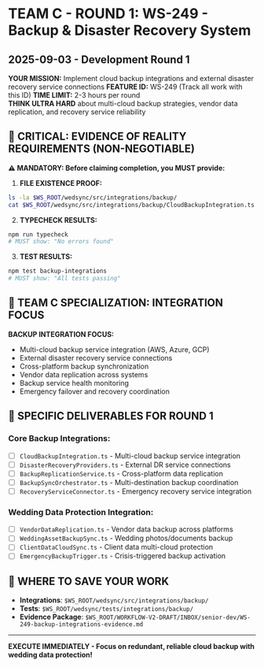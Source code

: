 # TEAM C - ROUND 1: WS-249 - Backup & Disaster Recovery System
## 2025-09-03 - Development Round 1

**YOUR MISSION:** Implement cloud backup integrations and external disaster recovery service connections
**FEATURE ID:** WS-249 (Track all work with this ID)
**TIME LIMIT:** 2-3 hours per round  
**THINK ULTRA HARD** about multi-cloud backup strategies, vendor data replication, and recovery service reliability

## 🚨 CRITICAL: EVIDENCE OF REALITY REQUIREMENTS (NON-NEGOTIABLE)

**⚠️ MANDATORY: Before claiming completion, you MUST provide:**

1. **FILE EXISTENCE PROOF:**
```bash
ls -la $WS_ROOT/wedsync/src/integrations/backup/
cat $WS_ROOT/wedsync/src/integrations/backup/CloudBackupIntegration.ts | head-20
```

2. **TYPECHECK RESULTS:**
```bash
npm run typecheck
# MUST show: "No errors found"
```

3. **TEST RESULTS:**
```bash
npm test backup-integrations
# MUST show: "All tests passing"
```

## 🎯 TEAM C SPECIALIZATION: INTEGRATION FOCUS

**BACKUP INTEGRATION FOCUS:**
- Multi-cloud backup service integration (AWS, Azure, GCP)
- External disaster recovery service connections
- Cross-platform backup synchronization
- Vendor data replication across systems
- Backup service health monitoring
- Emergency failover and recovery coordination

## 🎯 SPECIFIC DELIVERABLES FOR ROUND 1

### Core Backup Integrations:
- [ ] `CloudBackupIntegration.ts` - Multi-cloud backup service integration
- [ ] `DisasterRecoveryProviders.ts` - External DR service connections
- [ ] `BackupReplicationService.ts` - Cross-platform data replication
- [ ] `BackupSyncOrchestrator.ts` - Multi-destination backup coordination
- [ ] `RecoveryServiceConnector.ts` - Emergency recovery service integration

### Wedding Data Protection Integration:
- [ ] `VendorDataReplication.ts` - Vendor data backup across platforms
- [ ] `WeddingAssetBackupSync.ts` - Wedding photos/documents backup
- [ ] `ClientDataCloudSync.ts` - Client data multi-cloud protection
- [ ] `EmergencyBackupTrigger.ts` - Crisis-triggered backup activation

## 💾 WHERE TO SAVE YOUR WORK
- **Integrations**: `$WS_ROOT/wedsync/src/integrations/backup/`
- **Tests**: `$WS_ROOT/wedsync/tests/integrations/backup/`
- **Evidence Package**: `$WS_ROOT/WORKFLOW-V2-DRAFT/INBOX/senior-dev/WS-249-backup-integrations-evidence.md`

---

**EXECUTE IMMEDIATELY - Focus on redundant, reliable cloud backup with wedding data protection!**
